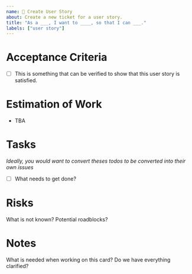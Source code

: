 ```yaml
---
name: 🧚 Create User Story
about: Create a new ticket for a user story.
title: "As a ___, I want to ____, so that I can ___."
labels: ["user story"]
---
```


# Acceptance Criteria
- [ ] This is something that can be verified to show that this user story is satisfied.

# Estimation of Work
- TBA

# Tasks
*Ideally, you would want to convert theses todos to be converted into their own issues*
- [ ] What needs to get done?

# Risks
What is not known? Potential roadblocks?

# Notes
What is needed when working on this card? Do we have everything clarified?